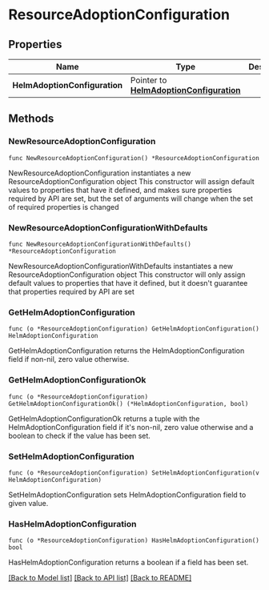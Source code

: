 # ResourceAdoptionConfiguration

## Properties

Name | Type | Description | Notes
------------ | ------------- | ------------- | -------------
**HelmAdoptionConfiguration** | Pointer to [**HelmAdoptionConfiguration**](HelmAdoptionConfiguration.md) |  | [optional] 

## Methods

### NewResourceAdoptionConfiguration

`func NewResourceAdoptionConfiguration() *ResourceAdoptionConfiguration`

NewResourceAdoptionConfiguration instantiates a new ResourceAdoptionConfiguration object
This constructor will assign default values to properties that have it defined,
and makes sure properties required by API are set, but the set of arguments
will change when the set of required properties is changed

### NewResourceAdoptionConfigurationWithDefaults

`func NewResourceAdoptionConfigurationWithDefaults() *ResourceAdoptionConfiguration`

NewResourceAdoptionConfigurationWithDefaults instantiates a new ResourceAdoptionConfiguration object
This constructor will only assign default values to properties that have it defined,
but it doesn't guarantee that properties required by API are set

### GetHelmAdoptionConfiguration

`func (o *ResourceAdoptionConfiguration) GetHelmAdoptionConfiguration() HelmAdoptionConfiguration`

GetHelmAdoptionConfiguration returns the HelmAdoptionConfiguration field if non-nil, zero value otherwise.

### GetHelmAdoptionConfigurationOk

`func (o *ResourceAdoptionConfiguration) GetHelmAdoptionConfigurationOk() (*HelmAdoptionConfiguration, bool)`

GetHelmAdoptionConfigurationOk returns a tuple with the HelmAdoptionConfiguration field if it's non-nil, zero value otherwise
and a boolean to check if the value has been set.

### SetHelmAdoptionConfiguration

`func (o *ResourceAdoptionConfiguration) SetHelmAdoptionConfiguration(v HelmAdoptionConfiguration)`

SetHelmAdoptionConfiguration sets HelmAdoptionConfiguration field to given value.

### HasHelmAdoptionConfiguration

`func (o *ResourceAdoptionConfiguration) HasHelmAdoptionConfiguration() bool`

HasHelmAdoptionConfiguration returns a boolean if a field has been set.


[[Back to Model list]](../README.md#documentation-for-models) [[Back to API list]](../README.md#documentation-for-api-endpoints) [[Back to README]](../README.md)



